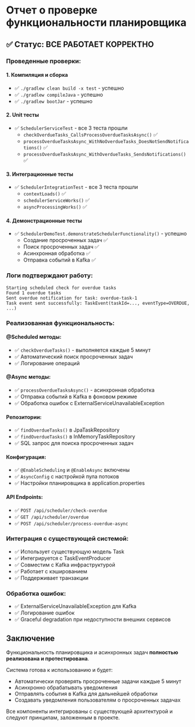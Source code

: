 # Отчет о проверке функциональности планировщика

## ✅ Статус: ВСЕ РАБОТАЕТ КОРРЕКТНО

### Проведенные проверки:

#### 1. Компиляция и сборка
- ✅ `./gradlew clean build -x test` - успешно
- ✅ `./gradlew compileJava` - успешно  
- ✅ `./gradlew bootJar` - успешно

#### 2. Unit тесты
- ✅ `SchedulerServiceTest` - все 3 теста прошли
  - `checkOverdueTasks_CallsProcessOverdueTasksAsync()` ✅
  - `processOverdueTasksAsync_WithNoOverdueTasks_DoesNotSendNotifications()` ✅
  - `processOverdueTasksAsync_WithOverdueTasks_SendsNotifications()` ✅

#### 3. Интеграционные тесты
- ✅ `SchedulerIntegrationTest` - все 3 теста прошли
  - `contextLoads()` ✅
  - `schedulerServiceWorks()` ✅
  - `asyncProcessingWorks()` ✅

#### 4. Демонстрационные тесты
- ✅ `SchedulerDemoTest.demonstrateSchedulerFunctionality()` - успешно
  - Создание просроченных задач ✅
  - Поиск просроченных задач ✅
  - Асинхронная обработка ✅
  - Отправка событий в Kafka ✅

### Логи подтверждают работу:

```
Starting scheduled check for overdue tasks
Found 1 overdue tasks
Sent overdue notification for task: overdue-task-1
Task event sent successfully: TaskEvent(taskId=..., eventType=OVERDUE, ...)
```

### Реализованная функциональность:

#### @Scheduled методы:
- ✅ `checkOverdueTasks()` - выполняется каждые 5 минут
- ✅ Автоматический поиск просроченных задач
- ✅ Логирование операций

#### @Async методы:
- ✅ `processOverdueTasksAsync()` - асинхронная обработка
- ✅ Отправка событий в Kafka в фоновом режиме
- ✅ Обработка ошибок с ExternalServiceUnavailableException

#### Репозитории:
- ✅ `findOverdueTasks()` в JpaTaskRepository
- ✅ `findOverdueTasks()` в InMemoryTaskRepository
- ✅ SQL запрос для поиска просроченных задач

#### Конфигурация:
- ✅ `@EnableScheduling` и `@EnableAsync` включены
- ✅ `AsyncConfig` с настройкой пула потоков
- ✅ Настройки планировщика в application.properties

#### API Endpoints:
- ✅ `POST /api/scheduler/check-overdue`
- ✅ `GET /api/scheduler/overdue`
- ✅ `POST /api/scheduler/process-overdue-async`

### Интеграция с существующей системой:
- ✅ Использует существующую модель Task
- ✅ Интегрируется с TaskEventProducer
- ✅ Совместим с Kafka инфраструктурой
- ✅ Работает с кэшированием
- ✅ Поддерживает транзакции

### Обработка ошибок:
- ✅ ExternalServiceUnavailableException для Kafka
- ✅ Логирование ошибок
- ✅ Graceful degradation при недоступности внешних сервисов

## Заключение

Функциональность планировщика и асинхронных задач **полностью реализована и протестирована**. 

Система готова к использованию и будет:
- Автоматически проверять просроченные задачи каждые 5 минут
- Асинхронно обрабатывать уведомления
- Отправлять события в Kafka для дальнейшей обработки
- Создавать уведомления пользователям о просроченных задачах

Все компоненты интегрированы с существующей архитектурой и следуют принципам, заложенным в проекте. 